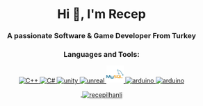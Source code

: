 <h1 align="center">Hi 👋, I'm Recep</h1>
<h3 align="center">A passionate Software & Game Developer From Turkey</h3>

<p align="center">
</p>

<h3 align="center">Languages and Tools:</h3>
  <a href="#" onclick="return false;">
<p align="center">
 <img src="https://upload.wikimedia.org/wikipedia/commons/thumb/1/18/ISO_C%2B%2B_Logo.svg/800px-ISO_C%2B%2B_Logo.svg.png" alt="C++" width="40" height="40" unselectable="on"/>
 <img src="https://upload.wikimedia.org/wikipedia/commons/thumb/b/bd/Logo_C_sharp.svg/1820px-Logo_C_sharp.svg.png" alt="C#" width="40" height="40" unselectable="on"/> 
 <img src="https://www.vectorlogo.zone/logos/unity3d/unity3d-icon.svg" alt="unity" width="40" height="40" unselectable="on"/>
 <img src="https://e7.pngegg.com/pngimages/453/640/png-clipart-html-computer-icons-white-computer-software-unreal-engine-4-logo-angle-white-thumbnail.png" alt="unreal" width="40" height="40" unselectable="on"/>
 <img src="https://raw.githubusercontent.com/devicons/devicon/master/icons/mysql/mysql-original-wordmark.svg" alt="mysql" width="40" height="40" unselectable="on"/>
 <img src="https://upload.wikimedia.org/wikipedia/commons/thumb/0/0c/Blender_logo_no_text.svg/512px-Blender_logo_no_text.svg.png" alt="arduino" width="40" height="40" unselectable="on"/>
 <img src="https://cdn.worldvectorlogo.com/logos/arduino-1.svg" alt="arduino" width="40" height="40" unselectable="on"/>
 </p>

<p align="center">&nbsp;<img align="center" src="https://github-readme-stats.vercel.app/api?username=recepilhanli&show_icons=true&locale=en" unselectable="on" alt="recepilhanli"/></p>
</a>
